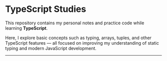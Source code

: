 # TypeScript Studies

This repository contains my personal notes and practice code while learning **TypeScript**.

Here, I explore basic concepts such as typing, arrays, tuples, and other TypeScript features — all focused on improving my understanding of static typing and modern JavaScript development.

---
